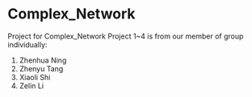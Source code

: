 # Complex_Network
Project for Complex_Network
Project 1~4 is from our member of group individually:
1. Zhenhua Ning
2. Zhenyu Tang
3. Xiaoli Shi
4. Zelin Li
